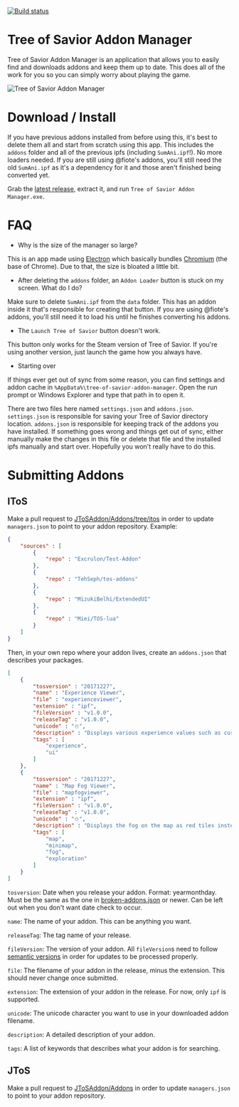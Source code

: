 [![Build status](https://ci.appveyor.com/api/projects/status/j8j7a610esxw4y5l/branch/master?svg=true)](https://ci.appveyor.com/project/zak1ck/tree-of-savior-addon-manager)

# Tree of Savior Addon Manager

Tree of Savior Addon Manager is an application that allows you to easily find and downloads addons and keep them up to date. This does all of the work for you so you can simply worry about playing the game.

![Tree of Savior Addon Manager](http://i.imgur.com/H0uHx0R.gif)

# Download / Install

If you have previous addons installed from before using this, it's best to delete them all and start from scratch using this app. This includes the `addons` folder and all of the previous ipfs (including `SumAni.ipf`!). No more loaders needed. If you are still using @fiote's addons, you'll still need the old `SumAni.ipf` as it's a dependency for it and those aren't finished being converted yet.

Grab the [latest release](https://github.com/JToSAddon/Tree-of-Savior-Addon-Manager/releases/latest), extract it, and run `Tree of Savior Addon Manager.exe`.

# FAQ

* Why is the size of the manager so large?

This is an app made using [Electron](http://electron.atom.io/) which basically bundles [Chromium](https://www.chromium.org/Home) (the base of Chrome). Due to that, the size is bloated a little bit.

* After deleting the `addons` folder, an `Addon Loader` button is stuck on my screen. What do I do?

Make sure to delete `SumAni.ipf` from the `data` folder. This has an addon inside it that's responsible for creating that button. If you are using @fiote's addons, you'll still need it to load his until he finishes converting his addons.

* The `Launch Tree of Savior` button doesn't work.

This button only works for the Steam version of Tree of Savior. If you're using another version, just launch the game how you always have.

* Starting over

If things ever get out of sync from some reason, you can find settings and addon cache in `%AppData%\tree-of-savior-addon-manager`. Open the run prompt or Windows Explorer and type that path in to open it.

There are two files here named `settings.json` and `addons.json`. `settings.json` is responsible for saving your Tree of Savior directory location. `addons.json` is responsible for keeping track of the addons you have installed. If something goes wrong and things get out of sync, either manually make the changes in this file or delete that file and the installed ipfs manually and start over. Hopefully you won't really have to do this.

# Submitting Addons

## IToS

Make a pull request to [JToSAddon/Addons/tree/itos](https://github.com/JTosAddon/Addons/tree/itos)  in order to update `managers.json` to point to your addon repository. Example:

```json
{
	"sources" : [
		{
			"repo" : "Excrulon/Test-Addon"
		},
		{
			"repo" : "TehSeph/tos-addons"
		},
		{
			"repo" : "MizukiBelhi/ExtendedUI"
		},
		{
			"repo" : "Miei/TOS-lua"
		}
	]
}
```

Then, in your own repo where your addon lives, create an `addons.json` that describes your packages.

```json
[
	{
		"tosversion" : "20171227",
		"name" : "Experience Viewer",
		"file" : "experienceviewer",
		"extension" : "ipf",
		"fileVersion" : "v1.0.0",
		"releaseTag" : "v1.0.0",
		"unicode" : "⛄",
		"description" : "Displays various experience values such as current experience, required experience, current percent, experience gained on last kill, kills til next level, experience per hour, and estimated time until level up.",
		"tags" : [
			"experience",
			"ui"
		]
	},
	{
		"tosversion" : "20171227",
		"name" : "Map Fog Viewer",
		"file" : "mapfogviewer",
		"extension" : "ipf",
		"fileVersion" : "v1.0.0",
		"releaseTag" : "v1.0.0",
		"unicode" : "⛄",
		"description" : "Displays the fog on the map as red tiles instead of the hard to see default fog. Makes exploration really easy!",
		"tags" : [
			"map",
			"minimap",
			"fog",
			"exploration"
		]
	}
]
```

`tosversion`: Date when you release your addon. Format: yearmonthday. Must be the same as the one in [broken-addons.json](https://github.com/MizukiBelhi/Addons/blob/master/broken-addons.json) or newer. Can be left out when you don't want date check to occur.

`name`: The name of your addon. This can be anything you want.

`releaseTag`: The tag name of your release.

`fileVersion`: The version of your addon. All `fileVersion`s need to follow [semantic versions](http://semver.org/) in order for updates to be processed properly.

`file`: The filename of your addon in the release, minus the extension. This should never change once submitted.

`extension`: The extension of your addon in the release. For now, only `ipf` is supported.

`unicode`: The unicode character you want to use in your downloaded addon filename.

`description`: A detailed description of your addon.

`tags`: A list of keywords that describes what your addon is for searching.

## JToS

Make a pull request to [JToSAddon/Addons](https://github.com/JToSAddon/Addons) in order to update `managers.json` to point to your addon repository.
